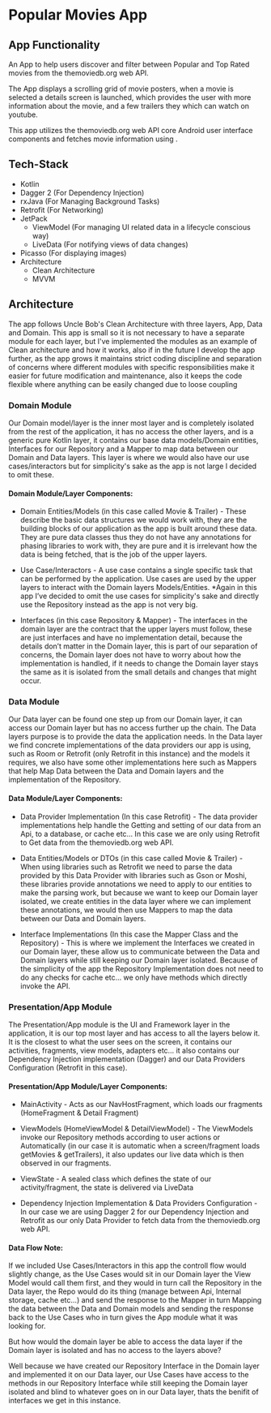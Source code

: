 # Popular Movies App

## App Functionality

An App to help users discover and filter between Popular and Top Rated movies from the themoviedb.org web API. 

The App displays a scrolling grid of movie posters, when a movie is selected a details screen is launched, which provides the user with more information about the movie, and a few trailers they which can watch on youtube.

This app utilizes the themoviedb.org web API core Android user interface components and fetches movie information using .

## Tech-Stack

- Kotlin
- Dagger 2 (For Dependency Injection)
- rxJava (For Managing Background Tasks)
- Retrofit (For Networking)
- JetPack
    - ViewModel (For managing UI related data in a lifecycle conscious way)
    - LiveData (For notifying views of data changes)
- Picasso (For displaying images)
- Architecture
    - Clean Architecture
    - MVVM
  
## Architecture
The app follows Uncle Bob's Clean Architecture with three layers, App, Data and Domain.
This app is small so it is not necessary to have a separate module for each layer, but I've implemented the modules as an example of Clean architecture and how it works, also if in the future I develop the app further, as the app grows it maintains strict coding discipline and separation of concerns where different modules with specific responsibilities make it easier for future modification and maintenance, also it keeps the code flexible where anything can be easily changed due to loose coupling

### Domain Module

Our Domain model/layer is the inner most layer and is completely isolated from the rest of the application, it has no access the other layers, and is a generic pure Kotlin layer, it contains our base data models/Domain entities, Interfaces for our Repository and a Mapper to map data between our Domain and Data layers. This layer is where we would also have our use cases/interactors but for simplicity's sake as the app is not large I decided to omit these. 

#### Domain Module/Layer Components:

- Domain Entities/Models (in this case called Movie & Trailer) - These describe the basic data structures we would work with, they are the building blocks of our application as the app is built around these data. They are pure data classes thus they do not have any annotations for phasing libraries to work with, they are pure and it is irrelevant how the data is being fetched, that is the job of the upper layers.

- Use Case/Interactors - A use case contains a single specific task that can be performed by the application. Use cases are used by the upper layers to interact with the Domain layers Models/Entities. *Again in this app I’ve decided to omit the use cases for simplicity's sake and directly use the Repository instead as the app is not very big.

- Interfaces (in this case Repository & Mapper) - The interfaces in the domain layer are the contract that the upper layers must follow, these are just interfaces and have no implementation detail, because the details don’t matter in the Domain layer, this is part of our separation of concerns, the Domain layer does not have to worry about how the implementation is handled, if it needs to change the Domain layer stays the same as it is isolated from the small details and changes that might occur.



### Data Module

Our Data layer can be found one step up from our Domain layer, it can access our Domain layer but has no access further up the chain. The Data layers purpose is to provide the data the application needs. In the Data layer we find concrete implementations of the data providers our app is using, such as Room or Retrofit (only Retrofit in this instance) and the models it requires, we also have some other implementations here such as Mappers that help Map Data between the Data and Domain layers and the implementation of the Repository.

#### Data Module/Layer Components:

- Data Provider Implementation (In this case Retrofit) - The data provider implementations help handle the Getting and setting of our data from an Api, to a database, or cache etc… In this case we are only using Retrofit to Get data from the themoviedb.org web API.

- Data Entities/Models or DTOs (in this case called Movie & Trailer) - When using libraries such as Retrofit we need to parse the data provided by this Data Provider with libraries such as Gson or Moshi, these libraries provide annotations we need to apply to our entities to make the parsing work, but because we want to keep our Domain layer isolated, we create entities in the data layer where we can implement these annotations, we would then use Mappers to map the data between our Data and Domain layers.

- Interface Implementations (In this case the Mapper Class and the Repository) - This is where we implement the Interfaces we created in our Domain layer, these allow us to communicate between the Data and Domain layers while still keeping our Domain layer isolated. Because of the simplicity of the app the Repository Implementation does not need to do any checks for cache etc… we only have methods which directly invoke the API.


### Presentation/App Module

The Presentation/App module is the UI and Framework layer in the application, it is our top most layer and has access to all the layers below it. It is the closest to what the user sees on the screen, it contains our activities, fragments, view models, adapters etc… it also contains our Dependency Injection implementation (Dagger) and our Data Providers Configuration (Retrofit in this case).

#### Presentation/App Module/Layer Components:

- MainActivity - Acts as our NavHostFragment, which loads our fragments (HomeFragment & Detail Fragment)

- ViewModels (HomeViewModel & DetailViewModel) - The ViewModels invoke our Repository methods according to user actions or Automatically (in our case it is automatic when a screen/fragment loads getMovies & getTrailers), it also updates our live data which is then observed in our fragments.

- ViewState - A sealed class which defines the state of our activity/fragment, the state is delivered via LiveData

- Dependency Injection Implementation & Data Providers Configuration - In our case we are using Dagger 2 for our Dependency Injection and Retrofit as our only Data Provider to fetch data from the themoviedb.org web API.


#### Data Flow Note: 

If we included Use Cases/Interactors in this app the controll flow would slightly change, as the Use Cases would sit in our Domain layer the View Model would call them first, and they would in turn call the Repository in the Data layer, the Repo would do its thing (manage between Api, Internal storage, cache etc...) and send the response to the Mapper in turn Mapping the data between the Data and Domain models and sending the response back to the Use Cases who in turn gives the App module what it was looking for.

But how would the domain layer be able to access the data layer if the Domain layer is isolated and has no access to the layers above?

Well because we have created our Repository Interface in the Domain layer and implemented it on our Data layer, our Use Cases have access to the methods in our Repository Interface while still keeping the Domain layer isolated and blind to whatever goes on in our Data layer, thats the benifit of interfaces we get in this instance.
